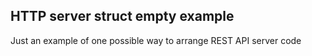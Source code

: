 ## HTTP server struct empty example
Just an example of one possible way to arrange REST API server code